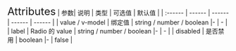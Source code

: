<ClientOnly>
  <xxx-select/>
<font size=5>Attributes</font>
| 参数| 说明 | 类型 | 可选值 | 默认值 |
| :------ | ------ | ------ | ------ | ------ |
| value / v-model | 绑定值 | 	string / number / boolean |- | - |
| label | Radio 的 value | string / number / boolean |- | - |
| disabled | 是否禁用 | boolean |- | false |

</ClientOnly>
